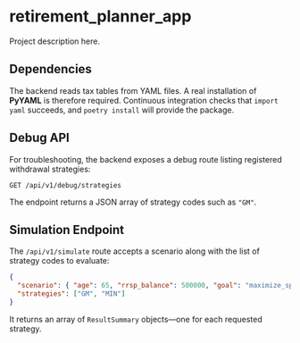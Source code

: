 # retirement_planner_app

Project description here.

## Dependencies

The backend reads tax tables from YAML files. A real installation of
**PyYAML** is therefore required. Continuous integration checks that
`import yaml` succeeds, and `poetry install` will provide the package.

## Debug API

For troubleshooting, the backend exposes a debug route listing registered
withdrawal strategies:

```
GET /api/v1/debug/strategies
```

The endpoint returns a JSON array of strategy codes such as `"GM"`.

## Simulation Endpoint

The `/api/v1/simulate` route accepts a scenario along with the list of
strategy codes to evaluate:

```json
{
  "scenario": { "age": 65, "rrsp_balance": 500000, "goal": "maximize_spending" },
  "strategies": ["GM", "MIN"]
}
```

It returns an array of `ResultSummary` objects—one for each requested
strategy.
